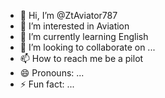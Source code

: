 - 👋 Hi, I’m @ZtAviator787
- 👀 I’m interested in Aviation
- 🌱 I’m currently learning English
- 💞️ I’m looking to collaborate on ...
- 📫 How to reach me be a pilot
- 😄 Pronouns: ...
- ⚡ Fun fact: ...

<!---
ZtAviator787/ZtAviator787 is a ✨ special ✨ repository because its `README.md` (this file) appears on your GitHub profile.
You can click the Preview link to take a look at your changes.
--->
